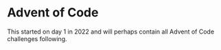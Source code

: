# Advent of Code

This started on day 1 in 2022 and will perhaps contain all Advent of Code challenges following.
